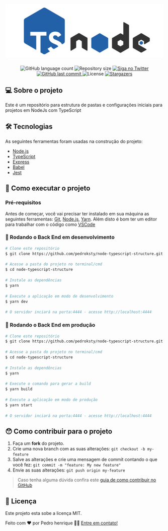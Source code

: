 <h1 align="center">
    <img alt="node-typescript-structure" title="node-typescript-structure" src="./assets/banner.svg" />
</h1>

<p align="center">
  <img alt="GitHub language count" src="https://img.shields.io/github/languages/count/pedroksty/node-typescript-structure?color=%2304D361">

  <img alt="Repository size" src="https://img.shields.io/github/repo-size/pedroksty/node-typescript-structure">

  	
  <a href="https://www.twitter.com/pedroksty/">
    <img alt="Siga no Twitter" src="https://img.shields.io/twitter/url?url=https%3A%2F%2Fgithub.com%2Fpedroksty%2Fnlw1">
  </a>
	
  
  <a href="https://github.com/pedroksty/node-typescript-structure/commits/master">
    <img alt="GitHub last commit" src="https://img.shields.io/github/last-commit/pedroksty/node-typescript-structure">
  </a>

  <img alt="License" src="https://img.shields.io/badge/license-MIT-brightgreen">
   <a href="https://github.com/pedroksty/node-typescript-structure/stargazers">
    <img alt="Stargazers" src="https://img.shields.io/github/stars/pedroksty/node-typescript-structure?style=social">
  </a>
</p>


## 💻 Sobre o projeto

 Este é um repositório para estrutura de pastas e configurações iniciais para projetos em NodeJs com TypeScript

## 🛠 Tecnologias

As seguintes ferramentas foram usadas na construção do projeto:

- [Node.js][nodejs]
- [TypeScript][typescript]
- [Express][express]
- [Babel][babel]
- [Jest][jest]

## 🚀 Como executar o projeto

### Pré-requisitos

Antes de começar, você vai precisar ter instalado em sua máquina as seguintes ferramentas:
[Git](https://git-scm.com), [Node.js][nodejs], [Yarn][Yarn]. 
Além disto é bom ter um editor para trabalhar com o código como [VSCode][vscode]

### 🎲 Rodando o Back End em desenvolvimento

```bash
# Clone este repositório
$ git clone https://github.com/pedroksty/node-typescript-structure.git

# Acesse a pasta do projeto no terminal/cmd
$ cd node-typescript-structure

# Instale as dependências
$ yarn

# Execute a aplicação em modo de desenvolvimento
$ yarn dev

# O servidor inciará na porta:4444 - acesse http://localhost:4444
```

### 🎲 Rodando o Back End em produção

```bash
# Clone este repositório
$ git clone https://github.com/pedroksty/node-typescript-structure.git

# Acesse a pasta do projeto no terminal/cmd
$ cd node-typescript-structure

# Instale as dependências
$ yarn

# Execute o comando para gerar a build
$ yarn build

# Execute a aplicação em modo de produção
$ yarn start

# O servidor inciará na porta:4444 - acesse http://localhost:4444
```

## 😯 Como contribuir para o projeto

1. Faça um **fork** do projeto.
2. Crie uma nova branch com as suas alterações: `git checkout -b my-feature`
3. Salve as alterações e crie uma mensagem de commit contando o que você fez: `git commit -m "feature: My new feature"`
4. Envie as suas alterações: `git push origin my-feature`
> Caso tenha alguma dúvida confira este [guia de como contribuir no GitHub](https://github.com/firstcontributions/first-contributions)


## 📝 Licença

Este projeto esta sobe a licença MIT.

Feito com ❤️ por Pedro henrique 👋🏽 [Entre em contato!](https://www.linkedin.com/in/pedro-henrique-b9541a199/)

[nodejs]: https://nodejs.org/
[typescript]: https://www.typescriptlang.org/
[expo]: https://expo.io/
[reactjs]: https://reactjs.org
[rn]: https://facebook.github.io/react-native/
[yarn]: https://yarnpkg.com/
[vscode]: https://code.visualstudio.com/
[vceditconfig]: https://marketplace.visualstudio.com/items?itemName=EditorConfig.EditorConfig
[license]: https://opensource.org/licenses/MIT
[vceslint]: https://marketplace.visualstudio.com/items?itemName=dbaeumer.vscode-eslint
[prettier]: https://marketplace.visualstudio.com/items?itemName=esbenp.prettier-vscode
[rs]: https://rocketseat.com.br
[yarn]: https://yarnpkg.com/getting-started/install
[express]: https://expressjs.com/pt-br/
[jest]: https://jestjs.io/
[babel]: https://babeljs.io/